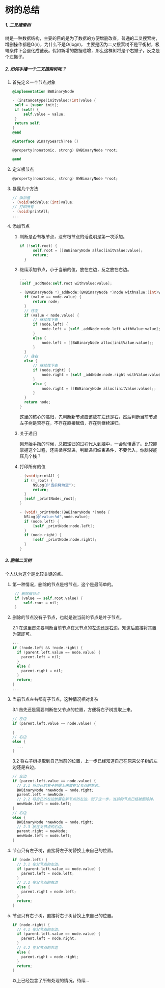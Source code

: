 # 树的总结

##### 1. 二叉搜索树

  树是一种数据结构，主要的目的是为了数据的方便增删改查，普通的二叉搜索树，增删操作都是O(n)，为什么不是O(logn)，
  主要是因为二叉搜索树不是平衡树，极端条件下会退化成链表。假如新增的数据递增，那么这棵树将是个右撇子，反之是个左撇子。

##### 2. 如何手撸一个二叉搜索树呢？

1. 首先定义一个节点对象

   ```objective-c
   @implementation BWBinaryNode
   
   - (instancetype)initValue:(int)value {
   	self = [super init];
   	if (self) {
   		self.value = value;
   	}
   	return self;
   }
   @end
   
   @interface BinarySearchTree ()
   
   @property(nonatomic, strong) BWBinaryNode *root;
   
   @end
   ```

2. 定义根节点

   ```objective-c
   @property(nonatomic, strong) BWBinaryNode *root;
   ```

3. 暴露几个方法

   ```objective-c
   // 添加值
   - (void)addValue:(int)value;
   // 打印所有
   - (void)printAll;
   ...
   ```

4. 添加节点

   1. 判断是否有根节点，没有根节点的话说明是第一次添加。

      ```objective-c
      if (!self.root) {
      		self.root = [[BWBinaryNode alloc]initValue:value];
      		return;
      	}
      ```

   2. 继续添加节点，小于当前的值，放在左边，反之放在右边。

      ```objective-c
      ...
      [self _addNode:self.root withValue:value];
      
      - (BWBinaryNode *)_addNode:(BWBinaryNode *)node withValue:(int)value {
      	if (value == node.value) {
      		return node;
      	}
      	// 往左
      	if (value < node.value) {
      		// 继续找下去
      		if (node.left) {
      			node.left = [self _addNode:node.left withValue:value];
      		}
      		else {
      			node.left = [[BWBinaryNode alloc]initValue:value];;
      		}
      	}
      	// 往右
      	else {
      		// 继续找下去
      		if (node.right) {
      			node.right = [self _addNode:node.right withValue:value];
      		}
      		else {
      			node.right = [[BWBinaryNode alloc]initValue:value];;
      		}
      	}
      	return node;
      }
      ```

      这里的核心的递归，先判断新节点应该放在左还是右，然后判断当前节点左子树是否存在，不存在直接赋值，存在则继续递归。

   3. 关于递归

      刚开始手撸的时候，总把递归的过程代入到脑中，一会就懵逼了。比较能掌握这个过程，还需循序渐进，判断递归结束条件，不要代入，你脑袋能压几个栈？ 
      
   4. 打印所有的值
      
      ```objective-c
      - (void)printAll {
      	if (!_root) {
      		NSLog(@"当前树为空");
      		return;
      	}
      	[self _printNode:_root];
      }
      
      - (void)_printNode:(BWBinaryNode *)node {
      	NSLog(@"value:%d",node.value);
      	if (node.left) {
      		[self _printNode:node.left];
      	}
      	if (node.right) {
      		[self _printNode:node.right];
      	}
      }
      ```
      
      
      
##### 3. 删除二叉树

  个人认为这个是比较关键的点。

1. 第一种情况，删除的节点是根节点，这个是最简单的。

   ```objective-c
   	// 删除根节点
   	if (value == self.root.value) {
   		self.root = nil;
   	}
   ```

2. 删除的节点没有子节点，也就是说当前的节点是叶子节点。

   2.1 在这里首先要判断当前节点在父节点的左边还是右边，知道后直接将其置为空即可。

   ```objective-c
   ···
   if (!node.left && !node.right) {
     if (parent.left.value == node.value) {
       parent.left = nil;
     }
     else {
       parent.right = nil;
     }
     return;
   }
   ...
   ```
   
3. 当前节点左右都有子节点，这种情况相对复杂

   3.1 首先还是需要判断在父节点的位置，方便将右子树提取上来。

   ```objective-c
   // 左边
   if (parent.left.value == node.value) {
     ...
   }
   // 右边
   else {
     ...
   }
   ```

   3.2 将右子树提取到自己当前的位置，上一步已经知道自己在原来父子树的左边还是右边。

   ```objective-c
   // 左边
   if (parent.left.value == node.value) {
     // 2.1 将自己的右子树提上来放在父节点的左边。
     BWBinaryNode *newNode = node.right;
     parent.left = newNode;
     // 2.2 将自己的左边放置在新节点的左边，到了这一步，当前的节点已经被删除掉。
     newNode.left = node.left;
   }
   // 右边
   else {
     BWBinaryNode *newNode = node.right;
     // 2.3 放在父节点的右边。
     parent.right = newNode;
     newNode.left = node.left;
   }
   ```

4. 节点只有左子树，直接将左子树替换上来自己的位置。

   ```objective-c
   if (node.left) {
     // 3.1 在父节点的左边。
     if (parent.left.value == node.value) {
       parent.left = node.left;
     }
     // 3.2 在父节点的右边
     else {
       parent.right = node.left;
     }
     return;
   }
   ```

5. 节点只有右子树，直接将右子树替换上来自己的位置。

   ```objective-c
   if (node.right) {
     // 4.1 在父节点的左边。
     if (parent.left.value == node.value) {
       parent.left = node.right;
     }
     // 4.2 在父节点的右边
     else {
       parent.right = node.right;
     }
     return;
   }
   ```

   以上已经包含了所有处理的情况，待续...

